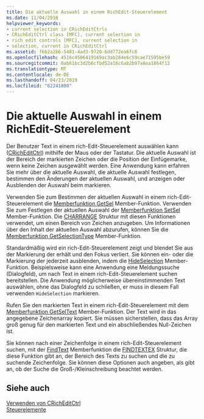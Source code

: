 ```yaml
---
title: Die aktuelle Auswahl in einem RichEdit-Steuerelement
ms.date: 11/04/2016
helpviewer_keywords:
- current selection in CRichEditCtrls
- CRichEditCtrl class [MFC], current selection in
- rich edit controls [MFC], current selection in
- selection, current in CRichEditCtrl
ms.assetid: f6b2a2b6-5481-4ad3-9720-6dd772ea6fc8
ms.openlocfilehash: 4516c4506419169ac3ab284e6c59cae71595be59
ms.sourcegitcommit: 0ab61bc3d2b6cfbd52a16c6ab2b97a8ea1864f12
ms.translationtype: MT
ms.contentlocale: de-DE
ms.lasthandoff: 04/23/2019
ms.locfileid: "62241800"
---
```

# <a name="current-selection-in-a-rich-edit-control"></a>Die aktuelle Auswahl in einem RichEdit-Steuerelement

Der Benutzer Text in einem rich-Edit-Steuerelement auswählen kann ([CRichEditCtrl](../mfc/reference/cricheditctrl-class.md)) mithilfe der Maus oder der Tastatur. Die aktuelle Auswahl ist der Bereich der markierten Zeichen oder die Position der Einfügemarke, wenn keine Zeichen ausgewählt werden. Eine Anwendung kann erfahren Sie mehr über die aktuelle Auswahl, die aktuelle Auswahl festlegen, bestimmen den Änderungen der aktuellen Auswahl, und anzeigen oder Ausblenden der Auswahl beim markieren.

Verwenden Sie zum Bestimmen der aktuellen Auswahl in einem rich-Edit-Steuerelement die [Memberfunktion GetSel](../mfc/reference/cricheditctrl-class.md#getsel) Member-Funktion. Verwenden Sie zum Festlegen der aktuellen Auswahl der [Memberfunktion SetSel](../mfc/reference/cricheditctrl-class.md#setsel) Member-Funktion. Die [CHARRANGE](/windows/desktop/api/richedit/ns-richedit-_charrange) Struktur mit diesen Funktionen verwendet, um einen Bereich von Zeichen anzugeben. Um Informationen über den Inhalt der aktuellen Auswahl abzurufen, können Sie die [Memberfunktion GetSelectionType](../mfc/reference/cricheditctrl-class.md#getselectiontype) Member-Funktion.

Standardmäßig wird ein rich-Edit-Steuerelement zeigt und blendet Sie aus der Markierung der erhält und den Fokus verliert. Sie können ein- oder die Markierung der jederzeit ausblenden, indem die [HideSelection](../mfc/reference/cricheditctrl-class.md#hideselection) Member-Funktion. Beispielsweise kann eine Anwendung eine Meldungssuche (Dialogfeld), um nach Text in einem rich-Edit-Steuerelement suchen bereitstellen. Die Anwendung möglicherweise übereinstimmenden Text auswählen, ohne das Dialogfeld zu schließen, er muss in diesem Fall verwenden `HideSelection` markieren.

Rufen Sie den markierten Text in einem rich-Edit-Steuerelement mit dem [Memberfunktion GetSelText](../mfc/reference/cricheditctrl-class.md#getseltext) Member-Funktion. Der Text wird in das angegebene Zeichenarray kopiert. Sie müssen sicherstellen, dass das Array groß genug für den markierten Text und ein abschließendes Null-Zeichen ist.

Sie können nach einer Zeichenfolge in einem rich-Edit-Steuerelement suchen, mit der [FindText](../mfc/reference/cricheditctrl-class.md#findtext) Memberfunktion die [FINDTEXTEX](/windows/desktop/api/richedit/ns-richedit-_findtextexa) Struktur, die diese Funktion gibt an, der Bereich des Texts zu suchen und die zu suchende Zeichenfolge. Sie können diese Optionen auch angeben, als gibt an, ob der Suche die Groß-/Kleinschreibung beachtet werden.

## <a name="see-also"></a>Siehe auch

[Verwenden von CRichEditCtrl](../mfc/using-cricheditctrl.md)<br/>
[Steuerelemente](../mfc/controls-mfc.md)
